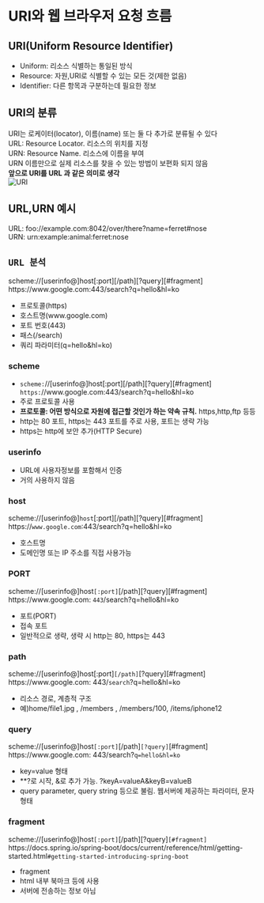 # URI와 웹 브라우저 요청 흐름  
## URI(Uniform Resource Identifier)
- Uniform: 리소스 식별하는 통일된 방식  
- Resource: 자원,URI로 식별할 수 있는 모든 것(제한 없음)  
- Identifier: 다른 항목과 구분하는데 필요한 정보  
## URI의 분류
URI는 로케이터(locator), 이름(name) 또는 둘 다 추가로 분류될 수 있다  
URL: Resource Locator. 리소스의 위치를 지정    
URN: Resource Name. 리소스에 이름을 부여  
URN 이름만으로 실제 리소스를 찾을 수 있는 방법이 보편화 되지 않음  
**앞으로 URI를 URL 과 같은 의미로 생각**  
![URI](https://github.com/euichanhwang/CS_study/blob/main/img/2.uri-webbrowser.pdf-5.jpg)  
## URL,URN 예시
URL: foo://example.com:8042/over/there?name=ferret#nose  
URN: urn:example:animal:ferret:nose  

## `URL 분석`
scheme://[userinfo@]host[:port][/path][?query][#fragment]   
https://<hi1>www<hi5>.<hi4>google<hi2>.com:443/search<hi3>?q=hello&hl=ko   
- 프로토콜(https)  
- 호스트명(<hi1>www<hi5>.<hi4>google<hi2>.com)  
- 포트 번호(443)  
- 패스(/search)  
- 쿼리 파라미터(q=hello&hl=ko)  

### scheme 
- `scheme:`//[userinfo@]host[:port][/path][?query][#fragment]  
`https:`//<hi1>www<hi5>.<hi4>google<hi2>.com:443/search<hi3>?q=hello&hl=ko  
- 주로 프로토콜 사용  
- **프로토콜: 어떤 방식으로 자원에 접근할 것인가 하는 약속 규칙.** https,http,ftp 등등  
- http는 80 포트, https는 443 포트를 주로 사용, 포트는 생략 가능  
- https는 http에 보안 추가(HTTP Secure)  

### userinfo
- URL에 사용자정보를 포함해서 인증  
- 거의 사용하지 않음  

### host
scheme://[userinfo@]`host`[:port][/path][?query][#fragment]   
https://`www.google.com`:443/search?q=hello&hl=ko  
- 호스트명  
- 도메인명 또는 IP 주소를 직접 사용가능  

### PORT  
scheme://[userinfo@]host`[:port]`[/path][?query][#fragment]  
<hi1>https://<hi2>www<hi3>.<hi4>google.com<hi5>: `443`/search?q=hello&hl=ko  
- 포트(PORT)  
- 접속 포트  
- 일반적으로 생략, 생략 시 http는 80, https는 443  

### path
scheme://[userinfo@]host[:port]`[/path]`[?query][#fragment]  
<hi1>https://<hi2>www<hi3>.<hi4>google.com<hi5>: 443/`search`?q=hello&hl=ko 
- 리소스 경로, 계층적 구조  
- 예)home/file1.jpg , /members , /members/100, /items/iphone12  

### query
scheme://[userinfo@]host`[:port]`[/path]`[?query]`[#fragment]  
<hi1>https://<hi2>www<hi3>.<hi4>google.com<hi5>: 443/search?`q=hello&hl=ko`  
- key=value 형태  
- **?로 시작, &로 추가 가능. ?keyA=valueA&keyB=valueB  
- query parameter, query string 등으로 불림. 웹서버에 제공하는 파라미터, 문자 형태  

### fragment
scheme://[userinfo@]host`[:port]`[/path][?query]`[#fragment]`  
<hi1>https<hi2>://<hi3>docs.<hi4>spring.<hi5>io/spring-boot/docs/current/reference/html/getting-
started.html`#getting-started-introducing-spring-boot`
- fragment  
- html 내부 북마크 등에 사용  
- 서버에 전송하는 정보 아님  





